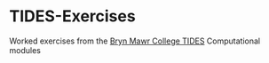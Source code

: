 # TIDES-Exercises
Worked exercises from the [Bryn Mawr College TIDES](https://github.com/BrynMawrCollege/TIDES) Computational modules
